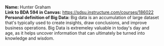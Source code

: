  **Name:** Hunter Graham\
 **Link to BDA 594 in Canvas:** https://sdsu.instructure.com/courses/186022 \
 **Personal definition of Big Data:** Big data is an accumulation of large dataset that's typically used to create insights, draw conclusions, and improve business operations. Big Data is extremeley valuable in today's day and age, as it helps uncover information that can ultimately be turned into knowledge and wisdom.
